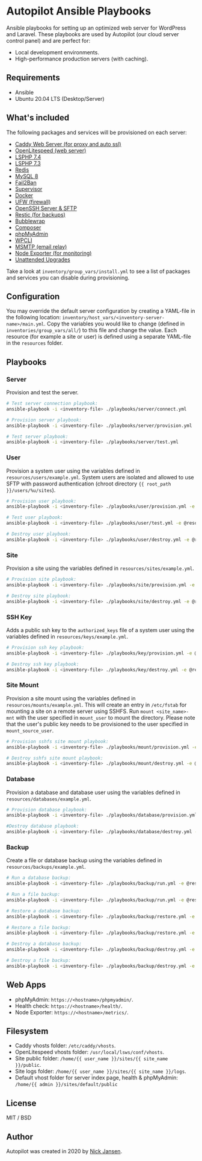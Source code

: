 # Autopilot Ansible Playbooks

Ansible playbooks for setting up an optimized web server for WordPress and Laravel. These playbooks are used by Autopilot  (our cloud server control panel) and are perfect for:

* Local development environments.
* High-performance production servers (with caching).

## Requirements

* Ansible
* Ubuntu 20.04 LTS (Desktop/Server)

## What's included

The following packages and services will be provisioned on each server:

* [Caddy Web Server (for proxy and auto ssl)](https://caddyserver.com/)
* [OpenLitespeed (web server)](https://www.litespeedtech.com/open-source/openlitespeed)
* [LSPHP 7.4](https://www.litespeedtech.com/open-source/litespeed-sapi/php)
* [LSPHP 7.3](https://www.litespeedtech.com/open-source/litespeed-sapi/php)
* [Redis](https://redis.io/)
* [MySQL 8](https://hub.docker.com/_/mariadb)
* [Fail2Ban](https://en.wikipedia.org/wiki/Fail2ban)
* [Supervisor](http://supervisord.org/)
* [Docker](https://www.docker.com/)
* [UFW (firewall)](https://help.ubuntu.com/community/UFW)
* [OpenSSH Server & SFTP](https://www.openssh.com/)
* [Restic (for backups)](https://restic.net/)
* [Bubblewrap](https://github.com/containers/bubblewrap)
* [Composer](https://getcomposer.org/)
* [phpMyAdmin](https://www.phpmyadmin.net/)
* [WPCLI](https://wp-cli.org/)
* [MSMTP (email relay)](https://wiki.archlinux.org/index.php/msmtp)
* [Node Exporter (for monitoring)](https://prometheus.io/docs/guides/node-exporter/)
* [Unattended Upgrades](https://help.ubuntu.com/community/AutomaticSecurityUpdates)

Take a look at `inventory/group_vars/install.yml` to see a list of packages and services you can disable during provisioning.

## Configuration

You may override the default server configuration by creating a YAML-file in the following location: `inventory/host_vars/<inventory-server-name>/main.yml`. Copy the variables you would like to change (defined in `inventories/group_vars/all/`) to this file and change the value. Each resource (for example a site or user) is defined using a separate YAML-file in the `resources` folder.

## Playbooks

### Server

Provision and test the server.

```bash
# Test server connection playbook: 
ansible-playbook -i <inventory-file> ./playbooks/server/connect.yml

# Provision server playbook: 
ansible-playbook -i <inventory-file> ./playbooks/server/provision.yml

# Test server playbook: 
ansible-playbook -i <inventory-file> ./playbooks/server/test.yml 
```

### User

Provision a system user using the variables defined in `resources/users/example.yml`. System users are isolated and allowed to use SFTP with password authentication (chroot directory `{{ root_path }}/users/%u/sites`).

```bash
# Provision user playbook: 
ansible-playbook -i <inventory-file> ./playbooks/user/provision.yml -e @resources/users/example.yml

# Test user playbook: 
ansible-playbook -i <inventory-file> ./playbooks/user/test.yml -e @resources/users/test.yml

# Destroy user playbook: 
ansible-playbook -i <inventory-file> ./playbooks/user/destroy.yml -e @resources/users/example.yml
```

### Site

Provision a site using the variables defined in `resources/sites/example.yml`.

```bash
# Provision site playbook: 
ansible-playbook -i <inventory-file> ./playbooks/site/provision.yml -e @resources/sites/example.yml

# Destroy site playbook: 
ansible-playbook -i <inventory-file> ./playbooks/site/destroy.yml -e @resources/sites/example.yml
```

### SSH Key

Adds a public ssh key to the `authorized_keys` file of a system user using the variables defined in `resources/keys/example.yml`.

```bash
# Provision ssh key playbook: 
ansible-playbook -i <inventory-file> ./playbooks/key/provision.yml -e @resources/keys/example.yml

# Destroy ssh key playbook: 
ansible-playbook -i <inventory-file> ./playbooks/key/destroy.yml -e @resources/keys/example.yml
```

### Site Mount

Provision a site mount using the variables defined in `resources/mounts/example.yml`. This will create an entry in `/etc/fstab` for mounting a site on a remote server using SSHFS. Run `mount <site_name>-mnt` with the user specified in `mount_user` to mount the directory. Please note that the user's public key needs to be provisioned to the user specified in `mount_source_user`.

```bash
# Provision sshfs site mount playbook: 
ansible-playbook -i <inventory-file> ./playbooks/mount/provision.yml -e @resources/mounts/example.yml

# Destroy sshfs site mount playbook: 
ansible-playbook -i <inventory-file> ./playbooks/mount/destroy.yml -e @resources/mounts/example.yml
```

### Database

Provision a database and database user using the variables defined in `resources/databases/example.yml`.

```bash
# Provision database playbook: 
ansible-playbook -i <inventory-file> ./playbooks/database/provision.yml -e @resources/databases/example.yml

#Destroy database playbook: 
ansible-playbook -i <inventory-file> ./playbooks/database/destroy.yml -e @resources/databases/example.yml
```

### Backup

Create a file or database backup using the variables defined in `resources/backups/example.yml`.

```bash
# Run a database backup: 
ansible-playbook -i <inventory-file> ./playbooks/backup/run.yml -e @resources/backups/example-database.yml

# Run a file backup: 
ansible-playbook -i <inventory-file> ./playbooks/backup/run.yml -e @resources/backups/example-file.yml

# Restore a database backup: 
ansible-playbook -i <inventory-file> ./playbooks/backup/restore.yml -e @resources/backups/example-database.yml

# Restore a file backup: 
ansible-playbook -i <inventory-file> ./playbooks/backup/restore.yml -e @resources/backups/example-file.yml

# Destroy a database backup: 
ansible-playbook -i <inventory-file> ./playbooks/backup/destroy.yml -e @resources/backups/example-database.yml

# Destroy a file backup: 
ansible-playbook -i <inventory-file> ./playbooks/backup/destroy.yml -e @resources/backups/example-file.yml
```

## Web Apps

* phpMyAdmin: `https://<hostname>/phpmyadmin/`.
* Health check: `https://<hostname>/health/`.
* Node Exporter: `https://<hostname>/metrics/`.

## Filesystem

* Caddy vhosts folder: `/etc/caddy/vhosts`.
* OpenLitespeed vhosts folder: `/usr/local/lsws/conf/vhosts`.
* Site public folder: `/home/{{ user_name }}/sites/{{ site_name }}/public`.
* Site logs folder: `/home/{{ user_name }}/sites/{{ site_name }}/logs`.
* Default vhost folder for server index page, health & phpMyAdmin: `/home/{{ admin }}/sites/default/public`

## License

MIT / BSD

## Author

Autopilot was created in 2020 by [Nick Jansen](https://nbejansen.com/).
